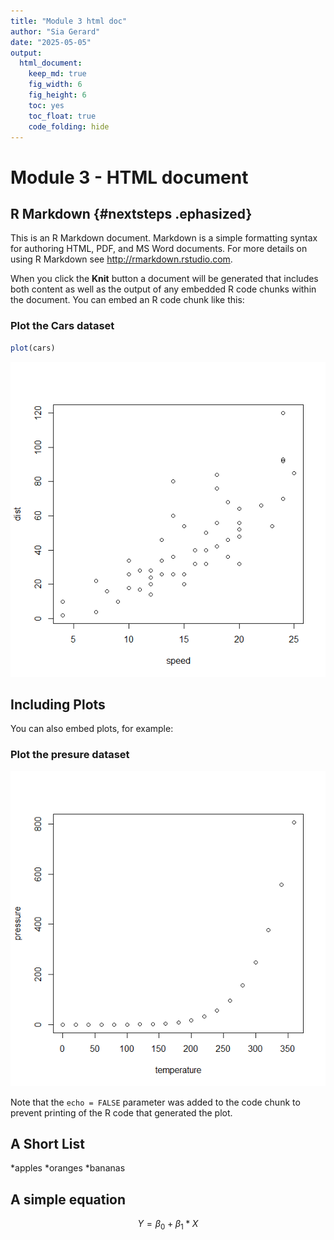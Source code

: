 ```yaml
---
title: "Module 3 html doc"
author: "Sia Gerard"
date: "2025-05-05"
output: 
  html_document: 
    keep_md: true
    fig_width: 6
    fig_height: 6
    toc: yes
    toc_float: true
    code_folding: hide
---
```




# Module 3 - HTML document

## R Markdown {#nextsteps .ephasized}

This is an R Markdown document. Markdown is a simple formatting syntax for authoring HTML, PDF, and MS Word documents. For more details on using R Markdown see <http://rmarkdown.rstudio.com>.

When you click the **Knit** button a document will be generated that includes both content as well as the output of any embedded R code chunks within the document. You can embed an R code chunk like this:

### Plot the Cars dataset


``` r
plot(cars)
```

![](index_files/figure-html/cars-1.png)<!-- -->

## Including Plots

You can also embed plots, for example:

### Plot the presure dataset

![](index_files/figure-html/pressure-1.png)<!-- -->

Note that the `echo = FALSE` parameter was added to the code chunk to prevent printing of the R code that generated the plot.

## A Short List

 *apples
 *oranges
 *bananas

## A simple equation 

$$ Y = \beta_0 + \beta_1*X $$
